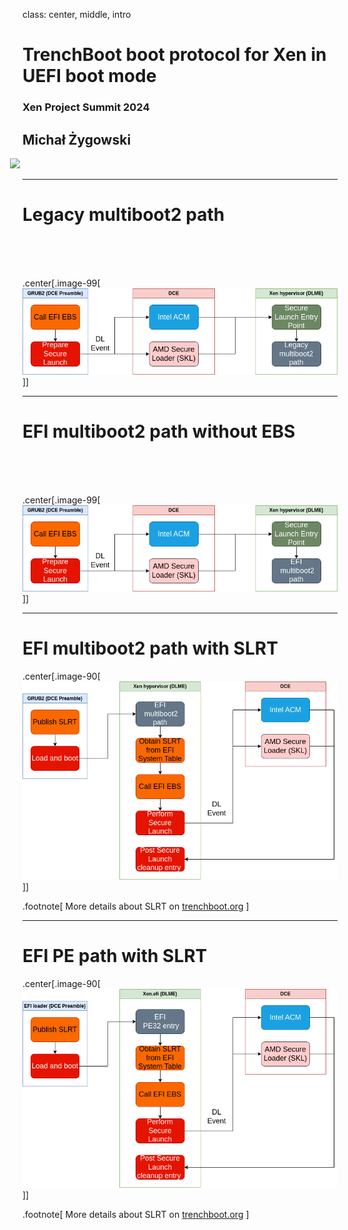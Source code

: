 class: center, middle, intro

# TrenchBoot boot protocol for Xen in UEFI boot mode

### Xen Project Summit 2024

## Michał Żygowski

<img src="../../remark-templates/3mdeb-presentation-template/images/logo.png"
     width="150px" style="margin-left:-20px">

---

# Legacy multiboot2 path

<br>
<br>
<br>

.center[.image-99[![](/img/xen_tb_uefi_legacy_mb2.png)]]

---

# EFI multiboot2 path without EBS

<br>
<br>
<br>

.center[.image-99[![](/img/xen_tb_efi_mb2.png)]]

---

# EFI multiboot2 path with SLRT

.center[.image-90[![](/img/xen_tb_efi_mb2_slrt.png)]]

.footnote[
More details about SLRT on [trenchboot.org](https://trenchboot.org/specifications/Secure_Launch/)
]

---

# EFI PE path with SLRT

.center[.image-90[![](/img/xen_tb_uefi_pe_slrt.png)]]

.footnote[
More details about SLRT on [trenchboot.org](https://trenchboot.org/specifications/Secure_Launch/)
]
